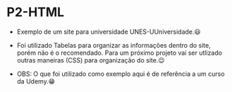 # P2-HTML

 - Exemplo de um site para universidade UNES-UUniversidade.:smiley:

 - Foi utilizado Tabelas para organizar as informações dentro do site, porém não é o recomendado. Para um próximo projeto vai ser utlizado outras maneiras (CSS) para organização do site.:wink:

 - OBS: O que foi utilizado como exemplo aqui é de referência a um curso da Udemy.:grin: